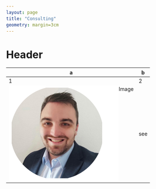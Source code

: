 ```yaml
---
layout: page
title: "Consulting"
geometry: margin=3cm
---
```



# Header

|a|b|
|---|---|
|1|2|
|Image <img src="/images/RL-photo.png" align="left" width="300px"/>|see|
